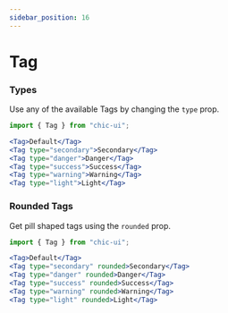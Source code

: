 ```yaml
---
sidebar_position: 16
---
```


# Tag

### Types

Use any of the available Tags by changing the `type` prop.

```jsx
import { Tag } from "chic-ui";

<Tag>Default</Tag>
<Tag type="secondary">Secondary</Tag>
<Tag type="danger">Danger</Tag>
<Tag type="success">Success</Tag>
<Tag type="warning">Warning</Tag>
<Tag type="light">Light</Tag>
```

### Rounded Tags
Get pill shaped tags using the `rounded` prop.

```jsx
import { Tag } from "chic-ui";

<Tag>Default</Tag>
<Tag type="secondary" rounded>Secondary</Tag>
<Tag type="danger" rounded>Danger</Tag>
<Tag type="success" rounded>Success</Tag>
<Tag type="warning" rounded>Warning</Tag>
<Tag type="light" rounded>Light</Tag>
```
